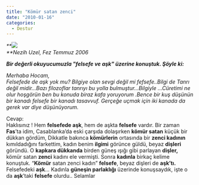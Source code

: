 ```yaml
---
title: "Kömür satan zenci"
date: "2010-01-16"
categories: 
  - Destur
---
```


_**![](../uploads/image/fas.jpg)  
**Nezih Uzel, Fez Temmuz 2006_

**_Bir değerli okuyucumuzla "felsefe ve aşk" üzerine konuştuk. Şöyle ki:_**

_Merhaba Hocam,  
Felsefede de aşk yok mu? Bilgiye olan sevgi değil mi fefsefe..Bilgi de Tanrı değil midir…Bazı filozoflar tanrıyı bu yolla bulmuştur…Bilgiyle …Cüretimi ne olur hoşgörün ben bu konuda biraz kafa yoruyorum .Bence bir kuş düşünün bir kanadı felsefe bir kanadı tasavvuf. Gerçeğe uçmak için iki kanada da gerek var diye düşünüyorum._

Cevap:  
Haklısınız ! Hem **felsefede aşk**, hem de aşkta **felsefe** vardır. Bir zaman **Fas**’ta idim, Casablanka’da eski çarşıda dolaşırken **kömür satan** küçük bir dükkan gördüm, Dikkatle bakınca **kömürlerin** ortasında bir **zenci kadının** kımıldadığını farkettim, kadın benim **ilgimi** görünce güldü, beyaz **dişleri** göründü. O **kapkara dükkanda** birden güneş ışığı gibi parlayan **dişler,** kömür satan **zenci** kadını ele vermişti. Sonra **kadınla** birkaç kelime konuştuk. “**Kömür** satan zenci kadın” **felsefe**, beyaz dişleri de **aşk’**tı**.** Felsefedeki **aşk**… Kadınla **güneşin parlaklığı** üzerinde konuşsaydık, işte o da **aşk**’taki **felsefe** olurdu.. Selamlar
